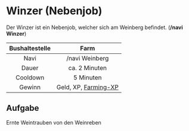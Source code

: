 # Winzer (Nebenjob)

Der Winzer ist ein Nebenjob, welcher sich am Weinberg befindet. 
(**/navi Winzer**)


| Bushaltestelle | Farm |
| :-: | :-: |
| Navi | /navi Weinberg |
| Dauer | ca. 2 Minuten |
| Cooldown | 5 Minuten |
| Gewinn | Geld, XP, [Farming-XP](../../pages/skills/farming.md) |


## Aufgabe
Ernte Weintrauben von den Weinreben
